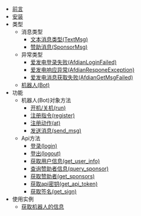 * [前言](/README.md)
* [安装](/docs/安装.md)
* 类型
  * 消息类型
    * [文本消息类型(TextMsg)](/docs/types/msg/textmsg.md)
    * [赞助消息(SponsorMsg)](/docs/types/msg/sponsor_msg.md)
  * 异常类型
    * [爱发电登录失败(AfdianLoginFailed)](/docs/types/exceptions/AfdianLoginFailed.md)
    * [爱发电响应异常(AfdianResponeException)](/docs/types/exceptions/AfdianResponeException.md)
    * [爱发电消息获取失败(AfdianGetMsgFailed)](/docs/types/exceptions/AfdianGetMsgFailed.md)
  * [机器人(Bot)](docs/types/bot.md)
* 功能
  * 机器人(Bot)对象方法
    * [开机/关机(run)](/docs/funcs/bot/开机.md)
    * [注册指令(register)](/docs/funcs/bot/注册一个指令.md)
    * [注册动作(at)](/docs/funcs/bot/注册动作.md)
    * [发送消息(send_msg)](/docs/funcs/bot/发送消息.md)
  * Api方法
    * [登录(login)](/docs/funcs/api/登录.md)
    * [登出(logout)](/docs/funcs/api/登出.md)
    * [获取用户信息(get_user_info)](/docs/funcs/api/获取用户信息.md)
    * [查询赞助者信息(query_sponsor)](/docs/funcs/api/查询赞助者信息.md)
    * [获取赞助者(get_sponsors)](/docs/funcs/api/获取赞助者.md)
    * [获取api密钥(get_api_token)](/docs/funcs/api/获取api密钥.md)
    * [获取签名(get_sign)](docs/funcs/api/获取签名.md)
* 使用实例
  * [获取机器人的信息](/docs/example/获取机器人的信息.md)